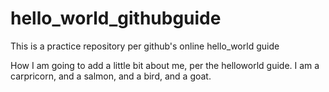 # hello_world_githubguide
This is a practice repository per github's online hello_world guide  

How I am going to add a little bit about me, per the helloworld guide. I am a carpricorn, and a salmon, and a bird, and a goat. 
